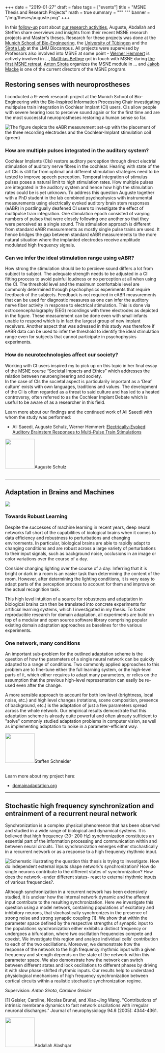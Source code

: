 +++
date = "2019-01-27"
draft = false
tags = ["events"]
title = "MSNE Thesis and Research Projects"
math = true
summary = """
"""
banner = "/img/theses/auguste.png"
+++

In this [follow-up](/2018/11/16/msne-research-internships/) post about [our research activities](/about/research), Auguste, Abdallah and Steffen share overviews and insights from their recent MSNE research projects and Master's theses.
Research for these projects was done at the [Munich School of Bio-Engineering](https://www.bioengineering.tum.de/), the [University of Tübingen](http://bethgelab.org) and the [Sirota Lab](http://cogneuro.bio.lmu.de/) at the LMU Biocampus.
All projects were supervised by Professors also involved into MSNE at some point - [Werner Hemmert](http://www.professoren.tum.de/en/hemmert-werner/) is actively involved in ..., [Matthias Bethge](http://bethgelab.org/people/matthias) got in touch with MSNE during [the first MSNE retreat](/2017/05/14/spring-2017-msne-retreat/), [Anton Sirota](http://www.cogneuro.bio.lmu.de/people/group-members/sirota/index.html) organizes the MSNE module in ... and [Jakob Macke](https://www.mackelab.org/people/) is one of the current directors of the MSNE program.



## Restoring senses with neuroprostheses

I conducted a 9-week research project at the Munich School of Bio-Engineering with the Bio-Inspired Information Processing Chair investigating multipulse train integration in Cochlear Implant (CI) users. 
CIs allow people with severe hearing loss to perceive sound again or for the first time and are the most successful neuroprostheses restoring a human sense so far. 

![The figure depicts the eABR measurement set-up with the placement of the three recording electrodes and the Cochlear-Implant stimulation coil (green)](/img/theses/auguste.png)

### How are multiple pulses integrated in the auditory system?

Cochlear Implants (CIs) restore auditory perception through direct electrial stimulation of auditory nerve fibres in the cochlear. 
Hearing with state of the art CIs is still far from optimal and different stimulation strategies need to be tested to improve speech perception.
Temporal integration of stimulus pulses poses a natural limit to high stimulation rates.
How multiple pulses are integrated in the auditory system and hence how high the stimulation rates could be is yet unknown. 
To address this question Auguste together with a PhD student in the lab combined psychophysics with instrumental measurements using electrically evoked auditory brain stem responses (eABR) in postlingually deafened CI users to investigate the effect of multipulse train integration. 
One stimulation epoch consisted of varying numbers of pulses that were closely following one another so that they were perceived as a single sound.
This stimulation approach is different from standard eABR measurements as mostly single pulse trains are used.
It hence bridges the gap between standard eABR measurements to the more natural situation where the implanted electrodes receive amplitude modulated high frequency signals. 

### Can we infer the ideal stimulation range using eABR?

How strong the stimulation should be to percieve sound differs a lot from subject to subject. The adequate strength needs to be adjusted in a CI fitting process to avoid painful loudness or no perception at all when using the CI. 
The threshold level and the maximum comfortable level are commonly determined through psychophysics experiments that require feedback of the subjects. 
Feedback is not required in eABR measurements that can be used for diagnostic measures as one can infer the auditory nerve fiber activity in response to electrical stimulation.
This is done via ectrocencephalography (EEG) recordings with three electrodes as depicted in the figure.
These measurement can be done even with small infants unable to respond which is in fact the largest group of new implant receivers. 
Another aspect that was adressed in this study was therefore if eABR data can be used to infer the threshold to identify the ideal stimulation range even for subjects that cannot participate in psychophysics experiments. 

### How do neurotechnologies affect our society?

Working with CI users inspired my to pick up on this topic in her final essay of the MSNE course “Societal Impacts and Ethics” which addresses the relation between neuroengineering and society.  
In the case of CIs the societal aspect is particularily important as a ‘Deaf culture’ exists with own languages, traditions and values.
The development of the CI is often regarded as a threat to said culture and has led to a heated controversy, often referred to as the Cochlear Implant Debate which is useful to be aware of as a researcher in this field. 

Learn more about our findings and the continued work of Ali Saeedi with whom the study was performed:

- Ali Saeedi, Auguste Schulz, Werner Hemmert: [Electrically­-Evoked Auditory Brainstem Responses to Multi­-Pulse Train Stimulations](https://www.researchgate.net/publication/328477455_Electrically--Evoked_Auditory_Brainstem_Responses_to_Multi--Pulse_Train_Stimulations)

<div class="chip">
<img src="/img/student-list/Auguste_Schulz - Auguste Schulz.jpg" width="96" height="96">Auguste Schulz</div>
<br/>

---

## Adaptation in Brains and Machines

![](/img/theses/steffen.png)

### Towards Robust Learning

Despite the successes of machine learning in recent years, deep neural networks fall short of the capabilities of biological brains when it comes to data efficiency and robustness to perturbations and changing environments.
In particular, biological brains are able to rapidly adapt to changing conditions and are robust across a large variety of perturbations to their input signals, such as background noise, occlusions in an image or color variations over the course of a day.

Consider changing lighting over the course of a day: Inferring that it is bright or dark in a room is an easier task than determining the content of the room.
However, after determining the lighting conditions, it is very easy to adapt parts of the perception process to account for them and improve on the actual recognition task.

This high level intuition of a source for robustness and adaptation in biological brains can then be translated into concrete experiments for artificial learning systems, which I investigated in my thesis.
To foster reproducible research for domain adaptation, all experiments are build on top of a modular and open source software library comprising popular existing domain adaptation approaches as baselines for the various experiments.

### One network, many conditions

An important sub-problem for the outlined adaptation scheme is the question of how the parameters of a single neural network can be quickly adapted to a range of conditions.
Two commonly applied approaches to this problem are to fine-tune either the full learning system, or the high-level parts of it, which either requires to adapt many parameters, or relies on the assumption that the previous high-level representation can easily be re-used even after the change.

A more sensible approach to account for both low level (brightness, local noise, etc.) and high level changes (rotations, scene composition, presence of background, etc.) is the adaptation of just a few parameters spread across the whole network.
Our empirical results demonstrate that this adaptation scheme is already quite powerful and often already sufficient to "solve" commonly studied adaptation problems in computer vision, as well as implementing adaptation to noise in a parameter-efficient way.

<div class="chip">
<img src="/img/student-list/profile-sq-800px - Steffen Schneider.jpg" width="96" height="96">Steffen Schneider</div>
<br/>

Learn more about my project here:

- [domainadaptation.org](https://domainadaptation.org)

---

## Stochastic high frequency synchronization and entrainment of a recurrent neural network

Synchronization is a complex physical phenomenon that has been observed and studied
in a wide range of biological and dynamical systems. It is believed that high frequency (30-
200 Hz) synchronization constitutes an essential part of the information processing and
communication within and between neural circuits. This synchronization emerges either
stochastically in a recurrent network or as a response to a high frequency rhythmic input.

![Schematic illustrating the question this thesis is trying to investigate. How do independent external inputs shape network's synchronization? How do single neurons contribute to the different states of synchronization? How does the network -under different states- react to external rhythmic inputs of various frequencies?.](/img/theses/abdallah.png)

Although synchronization in a recurrent network has been extensively studied, it is unclear
how the internal network dynamic and the afferent input contribute to the resulting
synchronization. Here we investigate this question using a model network, containing
populations of excitatory and inhibitory neurons, that stochastically synchronizes in the
presence of strong noise and strong synaptic coupling [1]. We show that within the
parameter space defined by the respective strengths of synaptic input to the populations
synchronization either exhibits a distinct frequency or undergoes a bifurcation, where two
oscillation frequencies compete and coexist. We investigate this region and analyze
individual cells&#39; contribution to each of the two oscillations. Moreover, we demonstrate how
the response of the network to the high frequency rhythmic input with a given frequency
and strength depends on the state of the network within this parameter space. We also
demonstrate how the network can switch between different states and lock oscillations to
different phases by driving it with slow phase-shifted rhythmic inputs. Our results help to
understand physiological mechanisms of high frequency synchronization between cortical
circuits within a realistic stochastic synchronization regime.

Supervision: *Anton Sirota*, *Caroline Geisler*

[1] Geisler, Caroline, Nicolas Brunel, and Xiao-Jing Wang. &quot;Contributions of intrinsic
membrane dynamics to fast network oscillations with irregular neuronal discharges.&quot;
Journal of neurophysiology 94.6 (2005): 4344-4361.

<div class="chip">
<img src="/img/student-list/AbdallahProfilePic - Abdallah Alashqar.png" width="96" height="96">Abdallah Alashqar</div>
<br/>